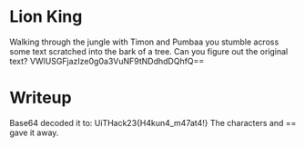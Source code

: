 # Lion King

Walking through the jungle with Timon and Pumbaa you stumble across some text scratched into the bark of a tree. Can you figure out the original text? VWlUSGFjazIze0g0a3VuNF9tNDdhdDQhfQ==

# Writeup

Base64 decoded it to: UiTHack23{H4kun4_m47at4!}
The characters and == gave it away.